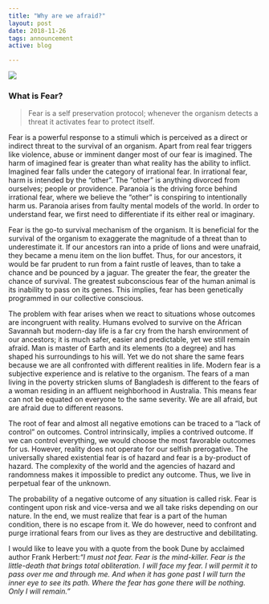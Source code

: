 ```yaml
---
title: "Why are we afraid?"
layout: post
date: 2018-11-26
tags: announcement
active: blog

---
```


![](https://cdn-images-1.medium.com/max/800/1*DTzAUvT1KpH45-UNyghegw.jpeg)
<span class="figcaption_hack"></span>

### What is Fear?

> Fear is a self preservation protocol; whenever the organism detects a threat it
> activates fear to protect itself.

Fear is a powerful response to a stimuli which is perceived as a direct or
indirect threat to the survival of an organism. Apart from real fear triggers
like violence, abuse or imminent danger most of our fear is imagined. The harm
of imagined fear is greater than what reality has the ability to inflict.
Imagined fear falls under the category of irrational fear. In irrational fear,
harm is intended by the “other”. The “other” is anything divorced from
ourselves; people or providence. Paranoia is the driving force behind irrational
fear, where we believe the “other” is conspiring to intentionally harm us.
Paranoia arises from faulty mental models of the world. In order to understand
fear, we first need to differentiate if its either real or imaginary.

Fear is the go-to survival mechanism of the organism. It is beneficial for the
survival of the organism to exaggerate the magnitude of a threat than to
underestimate it. If our ancestors ran into a pride of lions and were unafraid,
they became a menu item on the lion buffet. Thus, for our ancestors, it would be
far prudent to run from a faint rustle of leaves, than to take a chance and be
pounced by a jaguar. The greater the fear, the greater the chance of survival.
The greatest subconscious fear of the human animal is its inability to pass on
its genes. This implies, fear has been genetically programmed in our collective
conscious.

The problem with fear arises when we react to situations whose outcomes are
incongruent with reality. Humans evolved to survive on the African Savannah but
modern-day life is a far cry from the harsh environment of our ancestors; it is
much safer, easier and predictable, yet we still remain afraid. Man is master of
Earth and its elements (to a degree) and has shaped his surroundings to his
will. Yet we do not share the same fears because we are all confronted with
different realities in life. Modern fear is a subjective experience and is
relative to the organism. The fears of a man living in the poverty stricken
slums of Bangladesh is different to the fears of a woman residing in an affluent
neighborhood in Australia. This means fear can not be equated on everyone to the
same severity. We are all afraid, but are afraid due to different reasons.

The root of fear and almost all negative emotions can be traced to a “lack of
control” on outcomes. Control intrinsically, implies a contrived outcome. If we
can control everything, we would choose the most favorable outcomes for us.
However, reality does not operate for our selfish prerogative. The universally
shared existential fear is of hazard and fear is a by-product of hazard. The
complexity of the world and the agencies of hazard and randomness makes it
impossible to predict any outcome. Thus, we live in perpetual fear of the
unknown.

The probability of a negative outcome of any situation is called risk. Fear is
contingent upon risk and vice-versa and we all take risks depending on our
nature. In the end, we must realize that fear is a part of the human condition,
there is no escape from it. We do however, need to confront and purge irrational
fears from our lives as they are destructive and debilitating.

I would like to leave you with a quote from the book Dune by acclaimed author
Frank Herbert:*“I must not fear. Fear is the mind-killer. Fear is the
little-death that brings total obliteration. I will face my fear. I will permit
it to pass over me and through me. And when it has gone past I will turn the
inner eye to see its path. Where the fear has gone there will be nothing. Only I
will remain.”*

